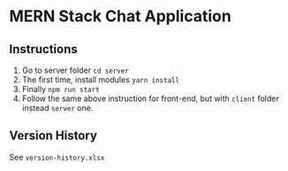 # MERN Stack Chat Application

## Instructions

1.   Go to server folder `cd server`
2.   The first time, install modules `yarn install` 
3.   Finally `npm run start`
4.   Follow the same above instruction for front-end, but with `client` folder instead `server` one. 

## Version History

See `version-history.xlsx`

